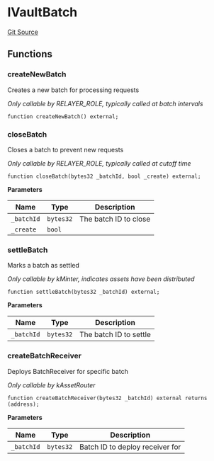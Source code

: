 # IVaultBatch
[Git Source](https://github.com/VerisLabs/KAM/blob/b791d077a3cd28e980c0943d5d7b30be3d8c14e2/src/interfaces/modules/IVaultBatch.sol)


## Functions
### createNewBatch

Creates a new batch for processing requests

*Only callable by RELAYER_ROLE, typically called at batch intervals*


```solidity
function createNewBatch() external;
```

### closeBatch

Closes a batch to prevent new requests

*Only callable by RELAYER_ROLE, typically called at cutoff time*


```solidity
function closeBatch(bytes32 _batchId, bool _create) external;
```
**Parameters**

|Name|Type|Description|
|----|----|-----------|
|`_batchId`|`bytes32`|The batch ID to close|
|`_create`|`bool`||


### settleBatch

Marks a batch as settled

*Only callable by kMinter, indicates assets have been distributed*


```solidity
function settleBatch(bytes32 _batchId) external;
```
**Parameters**

|Name|Type|Description|
|----|----|-----------|
|`_batchId`|`bytes32`|The batch ID to settle|


### createBatchReceiver

Deploys BatchReceiver for specific batch

*Only callable by kAssetRouter*


```solidity
function createBatchReceiver(bytes32 _batchId) external returns (address);
```
**Parameters**

|Name|Type|Description|
|----|----|-----------|
|`_batchId`|`bytes32`|Batch ID to deploy receiver for|


